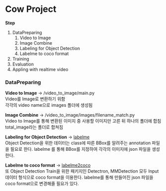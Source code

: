 # Cow Project

**Step**  
1. DataPreparing
    1. Video to Image
    2. Image Combine
    3. Labeling for Object Detection
    4. Labelme to coco format
2. Training
3. Evaluation
4. Appling with realtime video

### DataPreparing

**Video to Image** -> /video_to_image/main.py  
Video를 Image로 변환하기 위함  
각각의 video name으로 images 폴더에 생성됨

**Image Combine** -> /video_to_image/images/filename_match.py  
Video to Image를 통해 변환된 이미지 중 사용할 이미지만 고른 뒤 하나의 폴더에 합침 total_image라는 폴더로 합쳐짐

**Labeling for Object Detection** -> [labelme](https://github.com/wkentaro/labelme)   
Object Detection을 위한 데이터는 class에 따른 BBox를 알려주는 annotation 파일을 필요로 한다. labelme 를 통해 BBox를 지정하여 각각의 이미지에 json 파일을 생성한다.

**Labelme to coco format** -> [labelme2coco](https://github.com/fcakyon/labelme2coco)  
또 Object Detection Train을 위한 패키지인 Detectron, MMDetection 모두 Input 데이터 형식으로 coco format을 이용한다. labelme를 통해 만들어진 json 파일을 coco format으로 변경해줄 필요가 있다.


